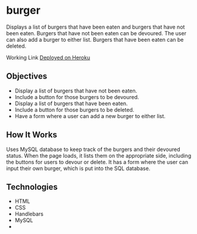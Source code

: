 # burger
Displays a list of burgers that have been eaten and burgers that have not been eaten. Burgers that have not been eaten can be devoured. The user can also add a burger to either list. Burgers that have been eaten can be deleted.

Working Link
[Deployed on Heroku](https://agile-wave-27022.herokuapp.com/)

## Objectives

 - Display a list of burgers that have not been eaten.
 - Include a button for those burgers to be devoured.
 - Display a list of burgers that have been eaten.
 - Include a button for those burgers to be deleted.
 - Have a form where a user can add a new burger to either list.
 
## How It Works
Uses MySQL database to keep track of the burgers and their devoured status. When the page loads, it lists them on the appropriate side, including the buttons for users to devour or delete. It has a form where the user can input their own burger, which is put into the SQL database.

## Technologies

 - HTML
 - CSS
 - Handlebars
 - MySQL
 - 

<!--stackedit_data:
eyJoaXN0b3J5IjpbLTMyMjQzMDU5Nl19
-->